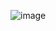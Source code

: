 
![image](https://user-images.githubusercontent.com/59395132/169154035-94208433-92ba-4346-adea-660c77c316e9.png)
